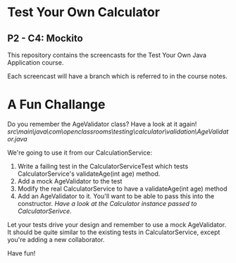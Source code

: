# Test Your Own Calculator 
## P2 - C4: Mockito

This repository contains the screencasts for the Test Your Own 
Java Application course.

Each screencast will have a branch which is referred to in the course notes.

# A Fun Challange

Do you remember the AgeValidator class? Have a look at it again!
*src\main\java\com\openclassrooms\testing\calculator\validation\AgeValidator.java*

We're going to use it from our CalculationService:

1. Write a failing test in the CalculatorServiceTest which tests
CalculatorService's validateAge(int age) method.
1. Add a mock AgeValidator to the test
1. Modify the real CalculatorService to have a validateAge(int age) method 
1. Add an AgeValidator to it. You'll want to be able to pass this into the constructor.
  _Have a look at the Calculator instance passed to CalculatorSerivce._

Let your tests drive your design and remember to use a mock AgeValidator.
It should be quite similar to the existing tests in CalculatorService,
except you're adding a new collaborator.

Have fun!